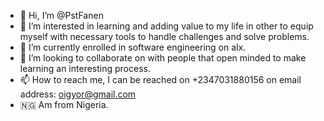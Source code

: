 - 👋 Hi, I’m @PstFanen
- 👀 I’m interested in learning and adding value to my life in other to equip myself with necessary tools to handle challenges and solve problems.
- 🌱 I’m currently enrolled in software engineering on alx.
- 💞️ I’m looking to collaborate on with people that open minded to make learning an interesting process.
- 📫 How to reach me, I can be reached on +2347031880156 on email address: oigyor@gmail.com
- 🇳🇬 Am from Nigeria.
<!---
PstFanen/PstFanen is a ✨ special ✨ repository because its `README.md` (this file) appears on your GitHub profile.
You can click the Preview link to take a look at your changes.
--->
